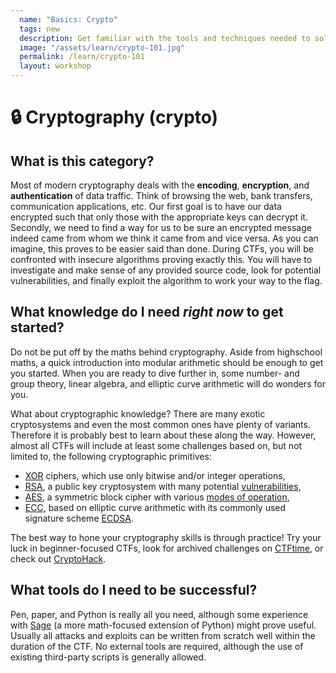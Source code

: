 ```yaml
---
  name: "Basics: Crypto"
  tags: new
  description: Get familiar with the tools and techniques needed to solve basic crypto challenges
  image: "/assets/learn/crypto-101.jpg"
  permalink: /learn/crypto-101
  layout: workshop
---
```



# 🔒 Cryptography (crypto)

## What is this category?

Most of modern cryptography deals with the **encoding**, **encryption**, and **authentication** of data traffic. Think of browsing the web, bank transfers, communication applications, etc. Our first goal is to have our data encrypted such that only those with the appropriate keys can decrypt it. Secondly, we need to find a way for us to be sure an encrypted message indeed came from whom we think it came from and vice versa. As you can imagine, this proves to be easier said than done. During CTFs, you will be confronted with insecure algorithms proving exactly this. You will have to investigate and make sense of any provided source code, look for potential vulnerabilities, and finally exploit the algorithm to work your way to the flag.

## What knowledge do I need _right now_ to get started?

Do not be put off by the maths behind cryptography. Aside from highschool maths, a quick introduction into modular arithmetic should be enough to get you started. When you are ready to dive further in, some number- and group theory, linear algebra, and elliptic curve arithmetic will do wonders for you.

What about cryptographic knowledge? There are many exotic cryptosystems and even the most common ones have plenty of variants. Therefore it is probably best to learn about these along the way. However, almost all CTFs will include at least some challenges based on, but not limited to, the following cryptographic primitives:

- [XOR](https://ctf101.org/cryptography/what-is-xor/) ciphers, which use only bitwise and/or integer operations,
- [RSA](https://blog.sigmaprime.io/introduction-to-rsa.html), a public key cryptosystem with many potential [vulnerabilities](https://crypto.stanford.edu/~dabo/papers/RSA-survey.pdf),
- [AES](https://www.youtube.com/watch?v=O4xNJsjtN6E), a symmetric block cipher with various [modes of operation](https://en.wikipedia.org/wiki/Block_cipher_mode_of_operation),
- [ECC](https://andrea.corbellini.name/2015/05/17/elliptic-curve-cryptography-a-gentle-introduction/), based on elliptic curve arithmetic with its commonly used signature scheme [ECDSA](https://en.wikipedia.org/wiki/Elliptic_Curve_Digital_Signature_Algorithm).

The best way to hone your cryptography skills is through practice! Try your luck in beginner-focused CTFs, look for archived challenges on [CTFtime](https://ctftime.org), or check out [CryptoHack](https://cryptohack.org).

## What tools do I need to be successful?

Pen, paper, and Python is really all you need, although some experience with [Sage](https://doc.sagemath.org/html/en/tutorial/introduction.html) (a more math-focused extension of Python) might prove useful. Usually all attacks and exploits can be written from scratch well within the duration of the CTF. No external tools are required, although the use of existing third-party scripts is generally allowed.
